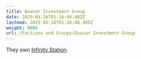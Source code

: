 ```yaml
---
title: Quasar Investment Group
date: 2025-05-16T01:16:46.482Z
lastmod: 2025-05-16T01:16:46.485Z
weight: 9000
url: /Factions and Groups/Quasar Investment Group
---
```

They own [Infinity Station](/Places/Infinity%20Station/Infinity%20Station).
